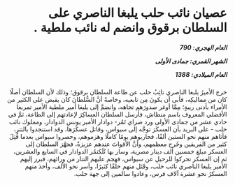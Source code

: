 <h1 dir="rtl">عصيان نائب حلب يلبغا الناصري على السلطان برقوق وانضم له نائب ملطية .</h1>

<h5 dir="rtl">العام الهجري:  790

الشهر القمري: جمادى الأولى

العام الميلادي: 1388</h5>

<p dir="rtl">خرج الأميرُ يلبغا الناصري نائِبُ حلب عن طاعة السلطان برقوق؛ وذلك لأن السلطان أصلًا كان من مماليكِه، فأبى أن يكونَ مِن تابعيه، وخاصةً أنَّ السُّلطانَ كان يقبض على الكثير من الأمراء بأدنى ريبةٍ؛ مِمَّا أوغر صدورَهم تجاهه، وانضمَّ إلى يلبغا أمير ملطية الأمير تمربغا الأفضلي المعروف باسم منطاش، فأرسل السلطان العساكِرَ لإعادتهم إلى الطاعة، ثمَّ في حادي عشر من جمادى الأولى ورد صراي تَمُر- دوادار الأمير يونس الدوادار، ومملوك نائب حلب - على البريد بأن العسكَرَ توجَّه إلى سيواس، وقاتل عسكَرَها، وقد استنجدوا بالتترِ، فأتاهم منهم نحو الستين ألفًا، فحاربوهم يومًا كاملًا وهزموهم، وحصروا سيواس بعدما قُتِلَ كثير من الفريقين وجُرح معظمهم، وأنَّ الأقواتَ عندهم عزيزةٌ، فجهَّز السلطان إلى العسكر مبلغ خمسين ألف دينار مصرية، وسار بها تُلَكتمُر الدوادار في السابع والعشرين، ثم إن العسكر تحركوا للرحيلِ عن سيواس، فهجم عليهم التتار من ورائهم، فبرز إليهم الأمير يلبغا الناصري نائب حلب، وقَتَل منهم خلقًا كثيرًا، وأسر نحو الألف، وأخذ منهم العسكرُ نحو عشرة آلاف فرس، وعادوا سالمين إلى جهة حلب.</p></br>
